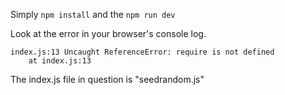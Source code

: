 Simply `npm install` and the `npm run dev`

Look at the error in your browser's console log.


```
index.js:13 Uncaught ReferenceError: require is not defined
    at index.js:13
```

The index.js file in question is  "seedrandom.js"
